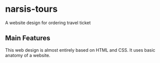 # narsis-tours
A website design for ordering travel ticket

## Main Features
This web design is almost entirely based on HTML and CSS. It uses basic anatomy of a website.
